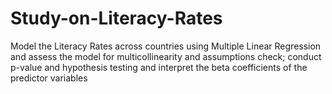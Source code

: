 # Study-on-Literacy-Rates
Model the Literacy Rates across countries using Multiple Linear Regression and assess the model for multicollinearity and assumptions check; conduct p-value and hypothesis testing and interpret the beta coefficients of the predictor variables
